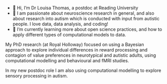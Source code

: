 - 👋 Hi, I’m Dr Louisa Thomas, a postdoc at Reading University
- 👀 I am passionate about neuroscience research in general, and also about research into autism which is conducted with input from autistic people. I love data, data analysis, and coding!
- 🌱 I’m currently learning more about open science practices, and how to apply different types of computational models to data.

My PhD research (at Royal Holloway) focused on using a Bayesian approach to explore individual differences in reward processing and contagion of value preferences in neurotypical and autistic adults, using computational modelling and behavioural and fMRI studies.

In my new postdoc role I am also using computational modelling to explore sensory processing in autism.
